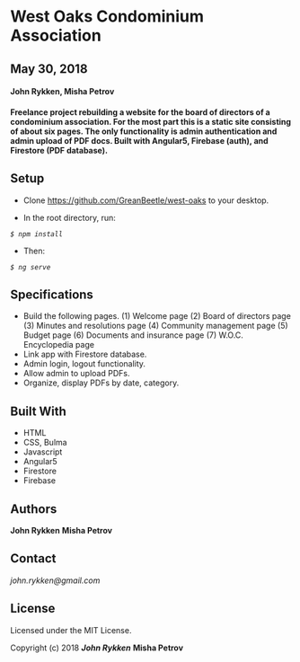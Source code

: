 # West Oaks Condominium Association

## May 30, 2018

#### John Rykken, Misha Petrov

#### Freelance project rebuilding a website for the board of directors of a condominium association. For the most part this is a static site consisting of about six pages. The only functionality is admin authentication and admin upload of PDF docs. Built with Angular5, Firebase (auth), and Firestore (PDF database).       

## Setup

* Clone https://github.com/GreanBeetle/west-oaks to your desktop.

* In the root directory, run:  

_`$ npm install`_

* Then:

_`$ ng serve`_

## Specifications

* Build the following pages. (1) Welcome page (2) Board of directors page (3) Minutes and resolutions page (4) Community management page (5) Budget page (6) Documents and insurance page (7) W.O.C. Encyclopedia page  
* Link app with Firestore database.
* Admin login, logout  functionality.
* Allow admin to upload PDFs.
* Organize, display PDFs by date, category.

## Built With

* HTML
* CSS, Bulma
* Javascript
* Angular5
* Firestore
* Firebase

## Authors

**John Rykken** **Misha Petrov**

## Contact

_john.rykken@gmail.com_

## License

Licensed under the MIT License.

  <!-- ## Acknowledgments -->

Copyright (c) 2018 **_John Rykken_** **Misha Petrov**
